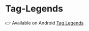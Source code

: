 # Tag-Legends

:point_right: Available on Android [Tag Legends](https://play.google.com/store/apps/details?id=com.BendaiGames.TagLegends&hl=en&gl=US)
